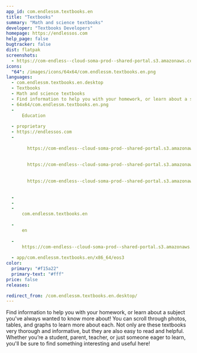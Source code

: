 ```yaml
---
app_id: com.endlessm.textbooks.en
title: "Textbooks"
summary: "Math and science textbooks"
developer: "Textbooks Developers"
homepage: https://endlessos.com
help_page: false
bugtracker: false
dist: flatpak
screenshots:
  - https://com-endless--cloud-soma-prod--shared-portal.s3.amazonaws.com/apps.356.screenshots.79ac917d-e258-4e3a-aabb-75634d5f69dd_202001211936241919.png
icons:
  "64": /images/icons/64x64/com.endlessm.textbooks.en.png
languages:
  - com.endlessm.textbooks.en.desktop
  - Textbooks
  - Math and science textbooks
  - Find information to help you with your homework, or learn about a subject you've always wanted to know more about! You can scroll through photos, tables, and graphs to learn more about each. Not only are these textbooks very thorough and informative, but they are also easy to read and helpful. Whether you’re a student, parent, teacher, or just someone eager to learn, you'll be sure to find something interesting and useful here!
  - 64x64/com.endlessm.textbooks.en.png
  - 
      Education
    
  - proprietary
  - https://endlessos.com
  - 
      
        https://com-endless--cloud-soma-prod--shared-portal.s3.amazonaws.com/apps.356.screenshots.79ac917d-e258-4e3a-aabb-75634d5f69dd_202001211936241919.png
      
      
        https://com-endless--cloud-soma-prod--shared-portal.s3.amazonaws.com/apps.356.screenshots.4c58e94c-7324-401e-8562-aeb11a94580b_202001211936241919.png
      
      
        https://com-endless--cloud-soma-prod--shared-portal.s3.amazonaws.com/apps.356.screenshots.2a362301-6a09-4889-b8a0-8163f83aa98c_202001211936241919.png
      
    
  - 
  - 
  - 
      com.endlessm.textbooks.en
    
  - 
      en
    
  - 
      https://com-endless--cloud-soma-prod--shared-portal.s3.amazonaws.com/app.2039.appCenterThumbnail.1cc0eaaa-1083-495e-a575-7e36eba135d4_20200121193631066.jpg
    
  - app/com.endlessm.textbooks.en/x86_64/eos3
color:
  primary: "#f15a22"
  primary-text: "#fff"
price: false
releases:

redirect_from: /com.endlessm.textbooks.en.desktop/
---
```


<p>Find information to help you with your homework, or learn about a subject you've always wanted to know more about! You can scroll through photos, tables, and graphs to learn more about each. Not only are these textbooks very thorough and informative, but they are also easy to read and helpful. Whether you’re a student, parent, teacher, or just someone eager to learn, you'll be sure to find something interesting and useful here!</p>